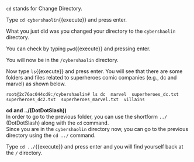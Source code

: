 `cd` stands for Change Directory.  

Type `cd cybershaolin`{{execute}} and press enter.

What you just did was you changed your directory to the `cybershaolin` directory.

You can check by typing `pwd`{{execute}} and pressing enter.

You will now be in the `/cybershaolin` directory.

Now type `ls`{{execute}} and press enter.
You will see that there are some folders and files related to superheroes comic companies (e.g., dc and marvel) as shown below.

`root@2c76ac044cd9:/cybershaolin# ls
dc  marvel  superheroes_dc.txt  superheroes_dc2.txt  superheroes_marvel.txt  villains`

__cd and ../(DotDotSlash))__  
In order to go to the previous folder, you can use the shortform `../` (DotDotSlash) along with the `cd` command.  
Since you are in the `cybershaolin` directory now, you can go to the previous directory using the `cd ../` command.

Type `cd ../`{{execute}} and press enter and you will find yourself back at the `/` directory.
